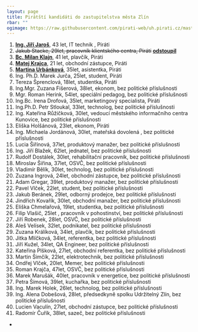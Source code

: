 ```yaml
---
layout: page
title: Pirátští kandidáti do zastupitelstva města Zlín
rbar: ""
ogimage: https://raw.githubusercontent.com/pirati-web/uh.pirati.cz/master/assets/img/miscellaneous/fbkandidatix.jpg
---
```


1. [**Ing. Jiří Jaroš**](/lide/jiri-jaros), 43 let, IT technik ,  Piráti
2. ~~Jakub Stacke, 29let, pracovník klientského centra, Piráti~~ [**odstoupil**](https://zlin.pirati.cz/aktuality/jakub-stacke-stahl-svou-kandidaturu.html)
3. [**Bc. Milan Klajn**](/lide/milan-klajn), 41 let,  plavčík,  Piráti
4. [**Matej Krajca**](/lide/matej-krajca), 21 let, obchodní zástupce, Piráti
5. [**Martina Urbánková**](/lide/martina-urbankova), 35let, asistentka, Piráti
6. Ing. Ph.D. Marek Jurča, 25let, student, Piráti
7. Tereza Šprenclová, 18let, studentka, Piráti
8. Ing.Mgr. Zuzana Fišerová, 38let, ekonom, bez politické příslušnosti
9. Mgr. Roman Herink, 54let, speciální pedagog,  bez politické příslušnosti
10. Ing.Bc. Irena Drofová, 35let, marketingový specialista, Piráti
11. Ing.Ph.D. Petr Stloukal, 33let, technolog,  bez politické příslušnosti
12. Ing. Kateřina Růžičková, 30let, vedoucí městského informačního centra Kunovice,  bez politické příslušnosti
13. Eliška Holšánová, 23let, ekonom, Piráti
14. Ing. Michaela Jordánová, 30let, mateřská dovolená ,  bez politické příslušnosti
15. Lucia Šiřínová, 37let,  produktový manažer,  bez politické příslušnosti
16. Ing. Jiří Blažek, 62let, jednatel,  bez politické příslušnosti
17. Rudolf Dostálek, 30let, rehabilitační pracovník,  bez politické příslušnosti
18. Miroslav Šiřina, 37let, OSVČ,  bez politické příslušnosti
19. Vladimír Bělík, 30let, technolog,  bez politické příslušnosti
20. Zuzana Ingrová, 24let, obchodní zástupce,  bez politické příslušnosti
21. Adam Gregar, 39let, produktový manažer,  bez politické příslušnosti
22. Pavel Vlček, 22let, student,  bez politické příslušnosti
23. Jakub Beránek, 29let, odborný prodejce,  bez politické příslušnosti
24. Jindřich Kovařík, 30let, obchodní manažer,  bez politické příslušnosti
25. Eliška Chmelařová, 19let, studentka,  bez politické příslušnosti
26. Filip Vlašič, 25let , pracovník v pohostinství,  bez politické příslušnosti
27. Jiří Robenek, 28let, OSVČ,  bez politické příslušnosti
28. Aleš Velísek, 32let, podnikatel,  bez politické příslušnosti
29. Zuzana Králíková, 34let, plavčík,  bez politické příslušnosti
30. Jitka Mlíčková, 34let, referentka,  bez politické příslušnosti
31. Jiří Kužel, 34let, QA Engineer,  bez politické příslušnosti
32. Kateřina Plšková, 27let, obchodní referentka,  bez politické příslušnosti
33. Martin Šimčík, 22let, elektrotechnik,  bez politické příslušnosti
34. Ondřej Vlček, 20let, Memer,  bez politické příslušnosti
35. Roman Krajča, 47let, OSVČ,  bez politické příslušnosti
36. Marek Marušák, 40let, pracovník v energetice,  bez politické příslušnosti
37. Petra Šímová, 39let, kuchařka,  bez politické příslušnosti
38. Ing. Marek Holek, 26let, technolog,  bez politické příslušnosti
39. Ing. Alena Dobešová, 28let, předsedkyně spolku Udržitelný Zlín,  bez politické příslušnosti
40. Lucien Vaculín, 27let, obchodní zástupce,  bez politické příslušnosti
41. Radomír Čuřík, 38let, sazeč,  bez politické příslušnosti

-
